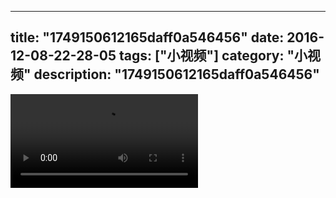
---
title: "1749150612165daff0a546456"
date: 2016-12-08-22-28-05
tags: ["小视频"]
category: "小视频"
description: "1749150612165daff0a546456"
---
<video src="http://ohtsqip0g.bkt.clouddn.com/1749150612165daff0a546456.mp4" controls="controls"></video>
